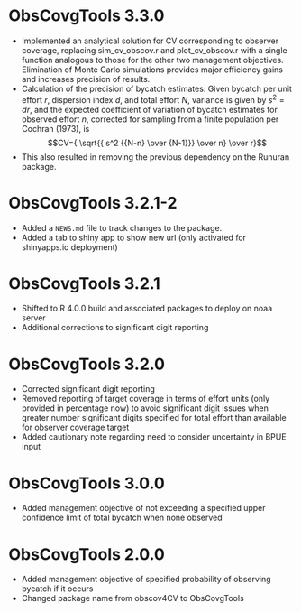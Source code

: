 # ObsCovgTools 3.3.0

* Implemented an analytical solution for CV corresponding to observer coverage, replacing sim_cv_obscov.r and plot_cv_obscov.r with a single function analogous to those for the other two management objectives. Elimination of Monte Carlo simulations provides major efficiency gains and increases precision of results.
* Calculation of the precision of bycatch estimates:
Given bycatch per unit effort $r$, dispersion index $d$, and total effort $N$, variance is given by $s^2=dr$, 
and the expected coefficient of variation of bycatch estimates for observed effort $n$, corrected for sampling from a finite population per Cochran (1973), is 
$$CV={ \sqrt{{ s^2 {{N-n} \over {N-1}}} \over n} \over r}$$
* This also resulted in removing the previous dependency on the Runuran package.


# ObsCovgTools 3.2.1-2

* Added a `NEWS.md` file to track changes to the package.
* Added a tab to shiny app to show new url (only activated for shinyapps.io deployment)


# ObsCovgTools 3.2.1

* Shifted to R 4.0.0 build and associated packages to deploy on noaa server
* Additional corrections to significant digit reporting 


# ObsCovgTools 3.2.0

* Corrected significant digit reporting 
* Removed reporting of target coverage in terms of effort units (only provided in percentage now) to avoid significant digit issues when greater number significant digits specified for total effort than available for observer coverage target
* Added cautionary note regarding need to consider uncertainty in BPUE input


# ObsCovgTools 3.0.0

* Added management objective of not exceeding a specified upper confidence limit of total bycatch  when none observed



# ObsCovgTools 2.0.0

* Added management objective of specified probability of observing bycatch if it occurs 
* Changed package name from obscov4CV to ObsCovgTools
